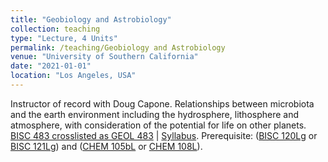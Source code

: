 ```yaml
---
title: "Geobiology and Astrobiology"
collection: teaching
type: "Lecture, 4 Units"
permalink: /teaching/Geobiology and Astrobiology
venue: "University of Southern California"
date: "2021-01-01"
location: "Los Angeles, USA"
---
```


Instructor of record with Doug Capone. Relationships between microbiota and the earth environment including the hydrosphere, lithosphere and atmosphere, with consideration of the potential for life on other planets. [BISC 483 crosslisted as GEOL 483](https://catalogue.usc.edu/preview_course_nopop.php?catoid=12&coid=178570) | [Syllabus](https://classes.usc.edu/term-20211/course/bisc-483/). Prerequisite: ([BISC 120Lg](https://catalogue.usc.edu/preview_course_nopop.php?catoid=12&coid=178511) or [BISC 121Lg](https://catalogue.usc.edu/preview_course_nopop.php?catoid=12&coid=178512)) and ([CHEM 105bL](https://catalogue.usc.edu/preview_course_nopop.php?catoid=12&coid=178629) or [CHEM 108L](https://catalogue.usc.edu/preview_course_nopop.php?catoid=12&coid=187974)).
